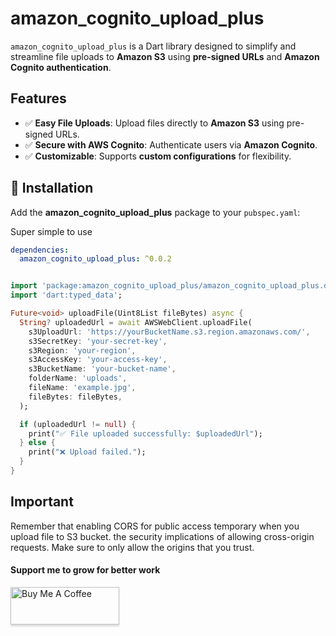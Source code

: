 # amazon_cognito_upload_plus

`amazon_cognito_upload_plus` is a Dart library designed to simplify and streamline file uploads to **Amazon S3** using **pre-signed URLs** and **Amazon Cognito authentication**.

## Features

- ✅ **Easy File Uploads**: Upload files directly to **Amazon S3** using pre-signed URLs.
- ✅ **Secure with AWS Cognito**: Authenticate users via **Amazon Cognito**.
- ✅ **Customizable**: Supports **custom configurations** for flexibility.

## 🚀 Installation

Add the **amazon_cognito_upload_plus** package to your `pubspec.yaml`:

Super simple to use

```yaml
dependencies:
  amazon_cognito_upload_plus: ^0.0.2
```

```dart

import 'package:amazon_cognito_upload_plus/amazon_cognito_upload_plus.dart';
import 'dart:typed_data';

Future<void> uploadFile(Uint8List fileBytes) async {
  String? uploadedUrl = await AWSWebClient.uploadFile(
    s3UploadUrl: 'https://yourBucketName.s3.region.amazonaws.com/',
    s3SecretKey: 'your-secret-key',
    s3Region: 'your-region',
    s3AccessKey: 'your-access-key',
    s3BucketName: 'your-bucket-name',
    folderName: 'uploads',
    fileName: 'example.jpg',
    fileBytes: fileBytes,
  );

  if (uploadedUrl != null) {
    print("✅ File uploaded successfully: $uploadedUrl");
  } else {
    print("❌ Upload failed.");
  }
}

```

## Important

Remember that enabling CORS for public access temporary when you upload file to S3 bucket.
the security implications of allowing cross-origin requests. Make sure to only allow the origins
that you trust.


#### Support me to grow for better work

<a href="https://www.buymeacoffee.com/jaiminraval" target="_blank"><img src="https://www.buymeacoffee.com/assets/img/custom_images/orange_img.png" alt="Buy Me A Coffee" style="height: 60px !important;width: 174px !important;box-shadow: 0px 3px 2px 0px rgba(190, 190, 190, 0.5) !important;-webkit-box-shadow: 0px 3px 2px 0px rgba(190, 190, 190, 0.5) !important;" ></a>


